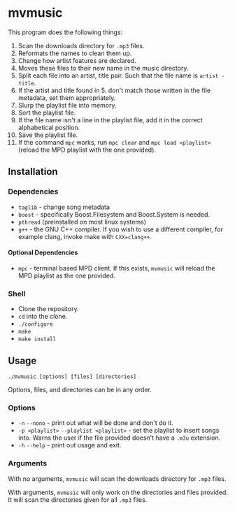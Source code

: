 # mvmusic

This program does the following things:

1. Scan the downloads directory for `.mp3` files.
2. Reformats the names to clean them up.
3. Change how artist features are declared.
4. Moves these files to their new name in the music directory.
5. Split each file into an artist, title pair.  Such that the file
   name is `artist - title`.
6. If the artist and title found in 5. don't match those written in
   the file metadata, set them appropriately.
7. Slurp the playlist file into memory.
8. Sort the playlist file.
9. If the file name isn't a line in the playlist file, add it in the
   correct alphabetical position.
10. Save the playlist file.
11. If the command `mpc` works, run `mpc clear` and `mpc load
    <playlist>` (reload the MPD playlist with the one provided).

## Installation
### Dependencies
* `taglib` - change song metadata
* `boost` - specifically Boost.Filesystem and Boost.System is needed.
* `pthread` (preinstalled on most linux systems)
* `g++` - the GNU C++ compiler.  If you wish to use a different
  compiler, for example clang, invoke make with `CXX=clang++`.

#### Optional Dependencies
* `mpc` - terminal based MPD client.  If this exists, `mvmusic` will
  reload the MPD playlist as the one provided.

### Shell
* Clone the repository.
* `cd` into the clone.
* `./configure`
* `make`
* `make install`

## Usage
`./mvmusic [options] [files] [directories]`

Options, files, and directories can be in any order.

### Options
* `-n` `--nono` - print out what will be done and don't do it.
* `-p <playlist>` `--playlist <playlist>` - set the playlist to insert
  songs into.  Warns the user if the file provided doesn't have a
  `.m3u` extension.
* `-h` `--help` - print out usage and exit.

### Arguments
With no arguments, `mvmusic` will scan the downloads directory for
`.mp3` files.

With arguments, `mvmusic` will only work on the directories and files
provided.  It will scan the directories given for all `.mp3` files.
